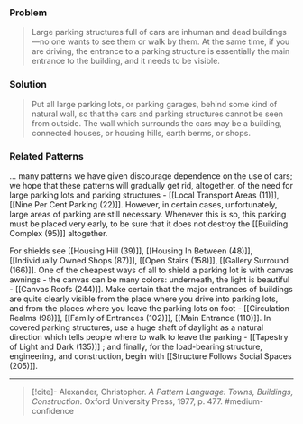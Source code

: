 ### Problem
>Large parking structures full of cars are inhuman and dead buildings—no one wants to see them or walk by them. At the same time, if you are driving, the entrance to a parking structure is essentially the main entrance to the building, and it needs to be visible.

### Solution
>Put all large parking lots, or parking garages, behind some kind of natural wall, so that the cars and parking structures cannot be seen from outside. The wall which surrounds the cars may be a building, connected houses, or housing hills, earth berms, or shops.

### Related Patterns
... many patterns we have given discourage dependence on the use of cars; we hope that these patterns will gradually get rid, altogether, of the need for large parking lots and parking structures - [[Local Transport Areas (11)]], [[Nine Per Cent Parking (22)]]. However, in certain cases, unfortunately, large areas of parking are still necessary. Whenever this is so, this parking must be placed very early, to be sure that it does not destroy the [[Building Complex (95)]] altogether.

For shields see [[Housing Hill (39)]], [[Housing In Between (48)]], [[Individually Owned Shops (87)]], [[Open Stairs (158)]], [[Gallery Surround (166)]]. One of the cheapest ways of all to shield a parking lot is with canvas awnings - the canvas can be many colors: underneath, the light is beautiful - [[Canvas Roofs (244)]]. Make certain that the major entrances of buildings are quite clearly visible from the place where you drive into parking lots, and from the places where you leave the parking lots on foot - [[Circulation Realms (98)]], [[Family of Entrances (102)]], [[Main Entrance (110)]]. In covered parking structures, use a huge shaft of daylight as a natural direction which tells people where to walk to leave the parking - [[Tapestry of Light and Dark (135)]] ; and finally, for the load-bearing structure, engineering, and construction, begin with [[Structure Follows Social Spaces (205)]].

---

> [!cite]- Alexander, Christopher. _A Pattern Language: Towns, Buildings, Construction_. Oxford University Press, 1977, p. 477.
> #medium-confidence 